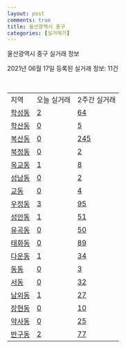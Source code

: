 ```yaml
---
layout: post
comments: true
title: 울산광역시 중구
categories: [실거래가]
---
```


울산광역시 중구 실거래 정보

2021년 06월 17일 등록된 실거래 정보: 11건

<script type="text/javascript">
  google.charts.load('current', {'packages':['corechart']});
  google.charts.setOnLoadCallback(drawChart);

  function drawChart() {
    var data = google.visualization.arrayToDataTable([['거래일', '매매', '전월세', '전매'], ['2021-02', 0, 10, 0], ['2021-03', 8, 39, 0], ['2021-04', 126, 118, 124], ['2021-05', 168, 90, 72], ['2021-06', 36, 32, 0]]);

    var options = {
      title: '최근 유형별 거래량 추이',
      legend: { position: 'bottom' }
    };

    var chart = new google.visualization.LineChart(document.getElementById('columnchart_material'));
    chart.draw(data, (options));
  }
</script>

<div id="columnchart_material" style="width: 450px; margin-left: -35px"></div>
<br>
<table class="sortable">
  <tr>
    <td>지역</td>
    <td>오늘 실거래</td>
    <td>2주간 실거래</td>
  </tr>

  
  <tr class="item">
    <td><a href="3111010100.html">학성동</a></td>
    <td><a href="3111010100.html">2</a></td>
    <td><a href="3111010100.html">64</a></td>
  </tr>
    

  <tr class="item">
    <td><a href="3111010200.html">학산동</a></td>
    <td><a href="3111010200.html">0</a></td>
    <td><a href="3111010200.html">5</a></td>
  </tr>
    

  <tr class="item">
    <td><a href="3111010300.html">복산동</a></td>
    <td><a href="3111010300.html">0</a></td>
    <td><a href="3111010300.html">245</a></td>
  </tr>
    

  <tr class="item">
    <td><a href="3111010400.html">북정동</a></td>
    <td><a href="3111010400.html">0</a></td>
    <td><a href="3111010400.html">2</a></td>
  </tr>
    

  <tr class="item">
    <td><a href="3111010500.html">옥교동</a></td>
    <td><a href="3111010500.html">1</a></td>
    <td><a href="3111010500.html">8</a></td>
  </tr>
    

  <tr class="item">
    <td><a href="3111010600.html">성남동</a></td>
    <td><a href="3111010600.html">0</a></td>
    <td><a href="3111010600.html">2</a></td>
  </tr>
    

  <tr class="item">
    <td><a href="3111010700.html">교동</a></td>
    <td><a href="3111010700.html">0</a></td>
    <td><a href="3111010700.html">4</a></td>
  </tr>
    

  <tr class="item">
    <td><a href="3111010800.html">우정동</a></td>
    <td><a href="3111010800.html">3</a></td>
    <td><a href="3111010800.html">95</a></td>
  </tr>
    

  <tr class="item">
    <td><a href="3111010900.html">성안동</a></td>
    <td><a href="3111010900.html">1</a></td>
    <td><a href="3111010900.html">51</a></td>
  </tr>
    

  <tr class="item">
    <td><a href="3111011000.html">유곡동</a></td>
    <td><a href="3111011000.html">0</a></td>
    <td><a href="3111011000.html">50</a></td>
  </tr>
    

  <tr class="item">
    <td><a href="3111011100.html">태화동</a></td>
    <td><a href="3111011100.html">0</a></td>
    <td><a href="3111011100.html">89</a></td>
  </tr>
    

  <tr class="item">
    <td><a href="3111011200.html">다운동</a></td>
    <td><a href="3111011200.html">1</a></td>
    <td><a href="3111011200.html">34</a></td>
  </tr>
    

  <tr class="item">
    <td><a href="3111011300.html">동동</a></td>
    <td><a href="3111011300.html">0</a></td>
    <td><a href="3111011300.html">3</a></td>
  </tr>
    

  <tr class="item">
    <td><a href="3111011400.html">서동</a></td>
    <td><a href="3111011400.html">0</a></td>
    <td><a href="3111011400.html">32</a></td>
  </tr>
    

  <tr class="item">
    <td><a href="3111011500.html">남외동</a></td>
    <td><a href="3111011500.html">1</a></td>
    <td><a href="3111011500.html">27</a></td>
  </tr>
    

  <tr class="item">
    <td><a href="3111011600.html">장현동</a></td>
    <td><a href="3111011600.html">0</a></td>
    <td><a href="3111011600.html">10</a></td>
  </tr>
    

  <tr class="item">
    <td><a href="3111011700.html">약사동</a></td>
    <td><a href="3111011700.html">0</a></td>
    <td><a href="3111011700.html">25</a></td>
  </tr>
    

  <tr class="item">
    <td><a href="3111011800.html">반구동</a></td>
    <td><a href="3111011800.html">2</a></td>
    <td><a href="3111011800.html">77</a></td>
  </tr>
    


</table>


    
